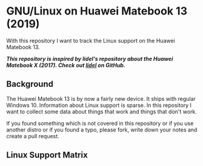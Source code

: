 # GNU/Linux on Huawei Matebook 13 (2019)
With this repository I want to track the Linux support on the Huawei Matebook 13.

***This repository is inspired by lidel's repository about the Huawei Matebook X (2017). Check out [lidel](https://github.com/lidel/linux-on-huawei-matebook-x-2017) on GitHub.***

## Background
The Huawei Matebook 13 is by now a fairly new device. It ships with regular Windows 10. Information about Linux support is sparse. In this repository I want to collect some data about things that work and things that don't work. 

If you found something which is not covered in this repository or if you use another distro or if you found a typo, please fork, write down your notes and create a pull request.

## Linux Support Matrix
